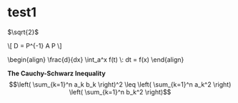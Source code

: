 # test1


$\sqrt{2}$

\\[
D = P^{-1} A P
\\]


\begin{align}
    \frac{d}{dx} \int_a^x f(t) \\: dt = f(x) 
\end{align}


**The Cauchy-Schwarz Inequality**
$$\left( \sum_{k=1}^n a_k b_k \right)^2 \leq \left( \sum_{k=1}^n a_k^2 \right) \left( \sum_{k=1}^n b_k^2 \right)$$
